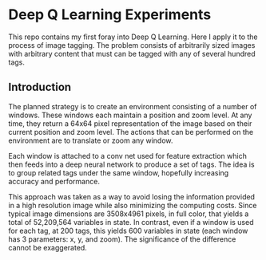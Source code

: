 # Deep Q Learning Experiments

This repo contains my first foray into Deep Q Learning. Here I apply it to the
process of image tagging. The problem consists of arbitrarily sized images with
arbitrary content that must can be tagged with any of several hundred tags.

## Introduction

The planned strategy is to create an environment consisting of a number of
windows. These windows each maintain a position and zoom level. At any time,
they return a 64x64 pixel representation of the image based on their current
position and zoom level. The actions that can be performed on the environment
are to translate or zoom any window.

Each window is attached to a conv net used for feature extraction which then
feeds into a deep neural network to produce a set of tags. The idea is to group
related tags under the same window, hopefully increasing accuracy and
performance.

This approach was taken as a way to avoid losing the information provided in a
high resolution image while also minimizing the computing costs. Since typical
image dimensions are 3508x4961 pixels, in full color, that yields a total of
52,209,564 variables in state. In contrast, even if a window is used for each
tag, at 200 tags, this yields 600 variables in state (each window has 3
parameters: x, y, and zoom). The significance of the difference cannot be
exaggerated.

